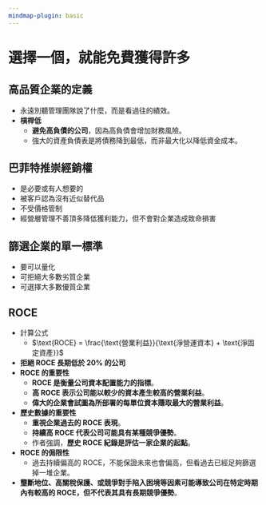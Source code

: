 ```yaml
---
mindmap-plugin: basic
---
```


# **選擇一個，就能免費獲得許多**

## 高品質企業的定義
- 永遠別聽管理團隊說了什麼，而是看過往的績效。
- **槓桿低**
	- **避免高負債的公司**，因為高負債會增加財務風險。
	- 強大的資產負債表是將債務降到最低，而非最大化以降低資金成本。

## 巴菲特推崇經銷權
- 是必要或有人想要的
- 被客戶認為沒有近似替代品
- 不受價格管制
- 經營層管理不善頂多降低獲利能力，但不會對企業造成致命損害

## 篩選企業的單一標準
- 要可以量化
- 可拒絕大多數劣質企業
- 可選擇大多數優質企業

## ROCE
- 計算公式
	- $\text{ROCE} = \frac{\text{營業利益}}{\text{淨營運資本} + \text{淨固定資產}}$
- **拒絕 ROCE 長期低於 20% 的公司**
- **ROCE 的重要性**
	- **ROCE 是衡量公司資本配置能力的指標**。
	- **高 ROCE 表示公司能以較少的資本產生較高的營業利益**。
	- **偉大的企業會試圖為所部署的每單位資本賺取最大的營業利益**。
- **歷史數據的重要性**
	- **重視企業過去的 ROCE 表現**。
	- **持續高 ROCE 代表公司可能具有某種競爭優勢**。
	- 作者強調，**歷史 ROCE 紀錄是評估一家企業的起點**。
- **ROCE 的侷限性**
	- 過去持續偏高的 ROCE，不能保證未來也會偏高，但看過去已經足夠篩選掉一堆企業。
- **壟斷地位、高關稅保護、或競爭對手陷入困境等因素可能導致公司在特定時期內有較高的 ROCE，但不代表其具有長期競爭優勢**。